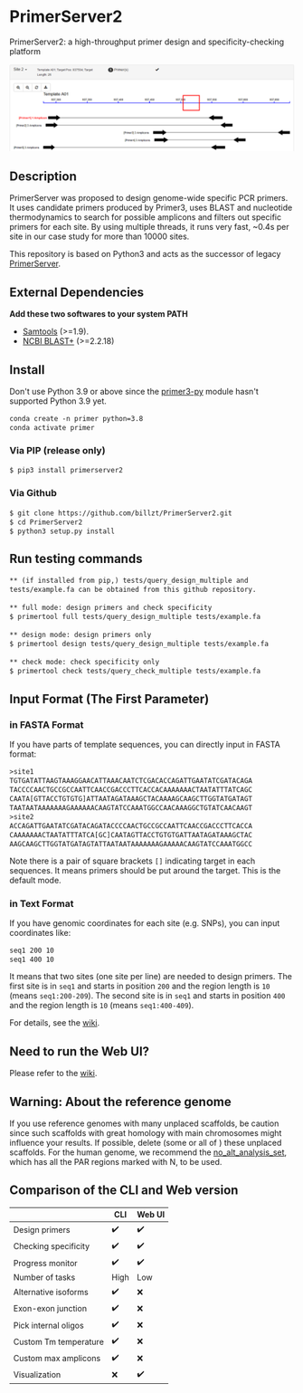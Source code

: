 # PrimerServer2
PrimerServer2: a high-throughput primer design and specificity-checking platform

![screenshot]( https://raw.githubusercontent.com/billzt/figure/master/PrimerServer-UI-typeA.png ) 

## Description
PrimerServer was proposed to design genome-wide specific PCR primers. It uses candidate primers produced by Primer3, uses BLAST and nucleotide thermodynamics to search for possible amplicons and filters out specific primers for each site. By using multiple threads, it runs very fast, ~0.4s per site in our case study for more than 10000 sites.

This repository is based on Python3 and acts as the successor of legacy [PrimerServer](https://github.com/billzt/PrimerServer).

## External Dependencies
**Add these two softwares to your system PATH**
* [Samtools](https://www.htslib.org/) (>=1.9).
* [NCBI BLAST+](https://blast.ncbi.nlm.nih.gov/Blast.cgi) (>=2.2.18)

## Install

Don't use Python 3.9 or above since the [primer3-py](https://pypi.org/project/primer3-py/) module hasn't supported Python 3.9 yet.
```
conda create -n primer python=3.8
conda activate primer
```

### Via PIP (release only)
```
$ pip3 install primerserver2
```

### Via Github
```
$ git clone https://github.com/billzt/PrimerServer2.git
$ cd PrimerServer2
$ python3 setup.py install
```

## Run testing commands
```
** (if installed from pip,) tests/query_design_multiple and tests/example.fa can be obtained from this github repository.

** full mode: design primers and check specificity
$ primertool full tests/query_design_multiple tests/example.fa

** design mode: design primers only
$ primertool design tests/query_design_multiple tests/example.fa

** check mode: check specificity only
$ primertool check tests/query_check_multiple tests/example.fa

```

## Input Format (The First Parameter)
### in FASTA Format
If you have parts of template sequences, you can directly input in FASTA format:
```
>site1
TGTGATATTAAGTAAAGGAACATTAAACAATCTCGACACCAGATTGAATATCGATACAGA
TACCCCAACTGCCGCCAATTCAACCGACCCTTCACCACAAAAAAACTAATATTTATCAGC
CAATA[GTTACCTGTGTG]ATTAATAGATAAAGCTACAAAAGCAAGCTTGGTATGATAGT
TAATAATAAAAAAAGAAAAAACAAGTATCCAAATGGCCAACAAAGGCTGTATCAACAAGT
>site2
ACCAGATTGAATATCGATACAGATACCCCAACTGCCGCCAATTCAACCGACCCTTCACCA
CAAAAAAACTAATATTTATCA[GC]CAATAGTTACCTGTGTGATTAATAGATAAAGCTAC
AAGCAAGCTTGGTATGATAGTATTAATAATAAAAAAAGAAAAACAAGTATCCAAATGGCC
```
Note there is a pair of square brackets `[]` indicating target in each sequences. It means primers should be put around the target. This is the default mode.

### in Text Format
If you have genomic coordinates for each site (e.g. SNPs), you can input coordinates like:
```
seq1 200 10
seq1 400 10
```
It means that two sites (one site per line) are needed to design primers. The first site is in `seq1` and starts in position `200` and the region length is `10` (means `seq1:200-209`). The second site is in `seq1` and starts in position `400` and the region length is `10` (means `seq1:400-409`).

For details, see the [wiki](https://github.com/billzt/PrimerServer2/wiki).

## Need to run the Web UI?
Please refer to the [wiki](https://github.com/billzt/PrimerServer2/wiki).

## Warning: About the reference genome
If you use reference genomes with many unplaced scaffolds, be caution since such scaffolds with great homology with main chromosomes might influence your results.
If possible, delete (some or all of ) these unplaced scaffolds.
For the human genome, we recommend the [no_alt_analysis_set](https://hgdownload.soe.ucsc.edu/goldenPath/hg19/bigZips/analysisSet/), which has all the PAR regions marked with N, to be used.

## Comparison of the CLI and Web version
|        |    CLI    |    Web UI    |
|    ----    |    ----    |    ----    |
|    Design primers    |     :heavy_check_mark:    |     :heavy_check_mark:    |
|    Checking specificity    |     :heavy_check_mark:    |     :heavy_check_mark:    |
|    Progress monitor    |     :heavy_check_mark:    |     :heavy_check_mark:    |
|    Number of tasks    |    High    |    Low    |
|    Alternative isoforms    |     :heavy_check_mark:    |     :x:    |
|    Exon-exon junction    |     :heavy_check_mark:    |     :x:    |
|    Pick internal oligos    |     :heavy_check_mark:    |     :x:    |
|    Custom Tm temperature    |     :heavy_check_mark:    |     :x:    |
|    Custom max amplicons    |     :heavy_check_mark:    |     :x:    |
|    Visualization    |     :x:    |     :heavy_check_mark:    |




